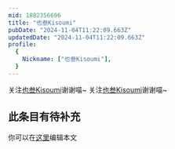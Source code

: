```yaml
---
mid: 1882356696
title: "也叁Kisoumi"
pubDate: "2024-11-04T11:22:09.663Z"
updatedDate: "2024-11-04T11:22:09.663Z"
profile:
  {
    Nickname: ["也叁Kisoumi"],
  }
---
```


关注[也叁Kisoumi](https://space.bilibili.com/1882356696)谢谢喵~ 关注[也叁Kisoumi](https://space.bilibili.com/1882356696)谢谢喵~

## 此条目有待补充
你可以在[这里](https://github.com/Yuhanawa/VTuber.ICU/edit/master/src/content/v/也叁Kisoumi/index.md)编辑本文
